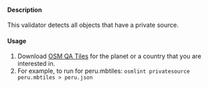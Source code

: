 #### Description

This validator detects all objects that have a private source.

#### Usage

1. Download [OSM QA Tiles](https://osmlab.github.io/osm-qa-tiles/) for the planet or a country that you are interested in. 
2. For example, to run for peru.mbtiles: `osmlint privatesource peru.mbtiles > peru.json`
